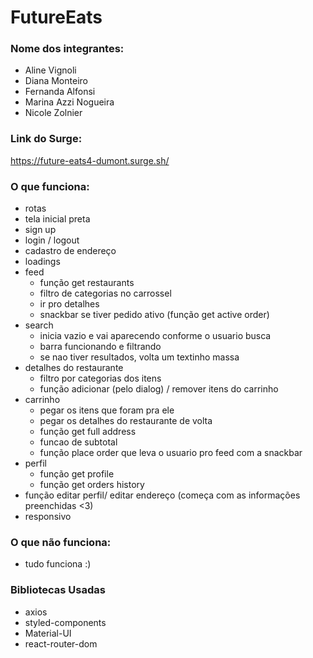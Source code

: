 # FutureEats


### Nome dos integrantes: 
- Aline Vignoli
- Diana Monteiro
- Fernanda Alfonsi
- Marina Azzi Nogueira
- Nicole Zolnier

### Link do Surge:
https://future-eats4-dumont.surge.sh/

### O que funciona:
- rotas
- tela inicial preta
- sign up
- login / logout
- cadastro de endereço
- loadings
- feed
    - função get restaurants
    - filtro de categorias no carrossel
    - ir pro detalhes
    - snackbar se tiver pedido ativo (função get active order)
- search
    - inicia vazio e vai aparecendo conforme o usuario busca
    - barra funcionando e filtrando
    - se nao tiver resultados, volta um textinho massa
- detalhes do restaurante
    - filtro por categorias dos itens
    - função adicionar (pelo dialog) / remover itens do carrinho
- carrinho
    - pegar os itens que foram pra ele
    - pegar os detalhes do restaurante de volta
    - função get full address
    - funcao de subtotal
    - função place order que leva o usuario pro feed com a snackbar
- perfil 
    - função get profile
    - função get orders history
- função editar perfil/ editar endereço (começa com as informações preenchidas <3)
- responsivo


### O que não funciona:
- tudo funciona :)

### Bibliotecas Usadas
- axios
- styled-components
- Material-UI
- react-router-dom

